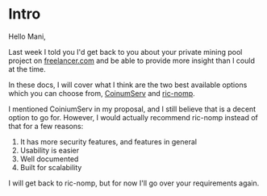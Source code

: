 # Intro

Hello Mani,

Last week I told you I'd get back to you about your private mining pool project on [freelancer.com](https://www.freelancer.com/projects/bitcoin/Create-private-pool-for-etherium/details) and be able to provide more insight than I could at the time.

In these docs, I will cover what I think are the two best available options which you can choose from, [CoinumServ](https://github.com/bonesoul/CoiniumServ) and [ric-nomp](https://github.com/idigger/ric-nomp).

I mentioned CoiniumServ in my proposal, and I still believe that is a decent option to go for. However, I would actually recommend   ric-nomp instead of that for a few reasons:

1. It has more security features, and features in general
2. Usability is easier
3. Well documented
4. Built for scalability

I will get back to ric-nomp, but for now I'll go over your requirements again.
